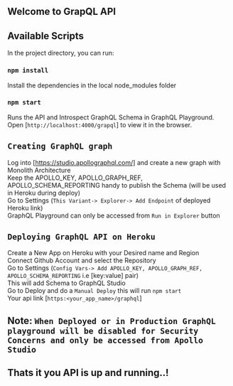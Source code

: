 ## Welcome to GrapQL API

## Available Scripts

In the project directory, you can run:

### `npm install`

Install the dependencies in the local node_modules folder

### `npm start`

Runs the API and Introspect GraphQL Schema in GraphQL Playground.</br>
Open [`http://localhost:4000/grapql`] to view it in the browser.</br>

## `Creating GraphQL graph`

Log into [https://studio.apollographql.com/] and create a new graph with Monolith Architecture</br>
Keep the APOLLO_KEY, APOLLO_GRAPH_REF, APOLLO_SCHEMA_REPORTING handy to publish the Schema (will be used in Heroku during deploy)</br>
Go to Settings (`This Variant-> Explorer-> Add Endpoint` of deployed Heroku link)</br>
GraphQL Playground can only be accessed from `Run in Explorer` button</br>

## `Deploying GraphQL API on Heroku`

Create a New App on Heroku with your Desired name and Region</br>
Connect Github Account and select the Repository</br>
Go to Settings (`Config Vars-> Add APOLLO_KEY, APOLLO_GRAPH_REF, APOLLO_SCHEMA_REPORTING` i.e [key:value] pair)</br>
This will add Schema to GraphQL Studio</br>
Go to Deploy and do a `Manual Deploy` this will run `npm start`</br>
Your api link [`https:<your_app_name>/graphql`]</br>

## Note: `When Deployed or in Production GraphQL playground will be disabled for Security Concerns and only be accessed from Apollo Studio`

## Thats it you API is up and running..!
